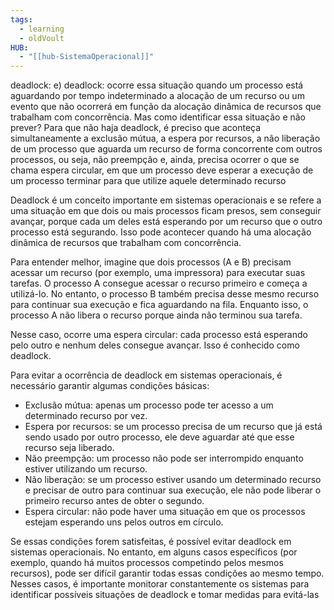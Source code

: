 ```yaml
---
tags:
  - learning
  - oldVoult
HUB:
  - "[[hub-SistemaOperacional]]"
---
```

deadlock: 
e) deadlock: ocorre essa situação quando um processo está aguardando por tempo indeterminado a alocação de um recurso ou um evento que não ocorrerá em função da alocação dinâmica de recursos que trabalham com concorrência. Mas como identificar essa situação e não prever? Para que não haja deadlock, é preciso que aconteça simultaneamente a exclusão mútua, a espera por recursos, a não liberação de um processo que aguarda um recurso de forma concorrente com outros processos, ou seja, não preempção e, ainda, precisa ocorrer o que se chama espera circular, em que um processo deve esperar a execução de um processo terminar para que utilize aquele determinado recurso



Deadlock é um conceito importante em sistemas operacionais e se refere a uma situação em que dois ou mais processos ficam presos, sem conseguir avançar, porque cada um deles está esperando por um recurso que o outro processo está segurando. Isso pode acontecer quando há uma alocação dinâmica de recursos que trabalham com concorrência.

Para entender melhor, imagine que dois processos (A e B) precisam acessar um recurso (por exemplo, uma impressora) para executar suas tarefas. O processo A consegue acessar o recurso primeiro e começa a utilizá-lo. No entanto, o processo B também precisa desse mesmo recurso para continuar sua execução e fica aguardando na fila. Enquanto isso, o processo A não libera o recurso porque ainda não terminou sua tarefa. 

Nesse caso, ocorre uma espera circular: cada processo está esperando pelo outro e nenhum deles consegue avançar. Isso é conhecido como deadlock.

Para evitar a ocorrência de deadlock em sistemas operacionais, é necessário garantir algumas condições básicas:

- Exclusão mútua: apenas um processo pode ter acesso a um determinado recurso por vez.
- Espera por recursos: se um processo precisa de um recurso que já está sendo usado por outro processo, ele deve aguardar até que esse recurso seja liberado.
- Não preempção: um processo não pode ser interrompido enquanto estiver utilizando um recurso.
- Não liberação: se um processo estiver usando um determinado recurso e precisar de outro para continuar sua execução, ele não pode liberar o primeiro recurso antes de obter o segundo.
- Espera circular: não pode haver uma situação em que os processos estejam esperando uns pelos outros em círculo.

Se essas condições forem satisfeitas, é possível evitar deadlock em sistemas operacionais. No entanto, em alguns casos específicos (por exemplo, quando há muitos processos competindo pelos mesmos recursos), pode ser difícil garantir todas essas condições ao mesmo tempo. Nesses casos, é importante monitorar constantemente os sistemas para identificar possíveis situações de deadlock e tomar medidas para evitá-las